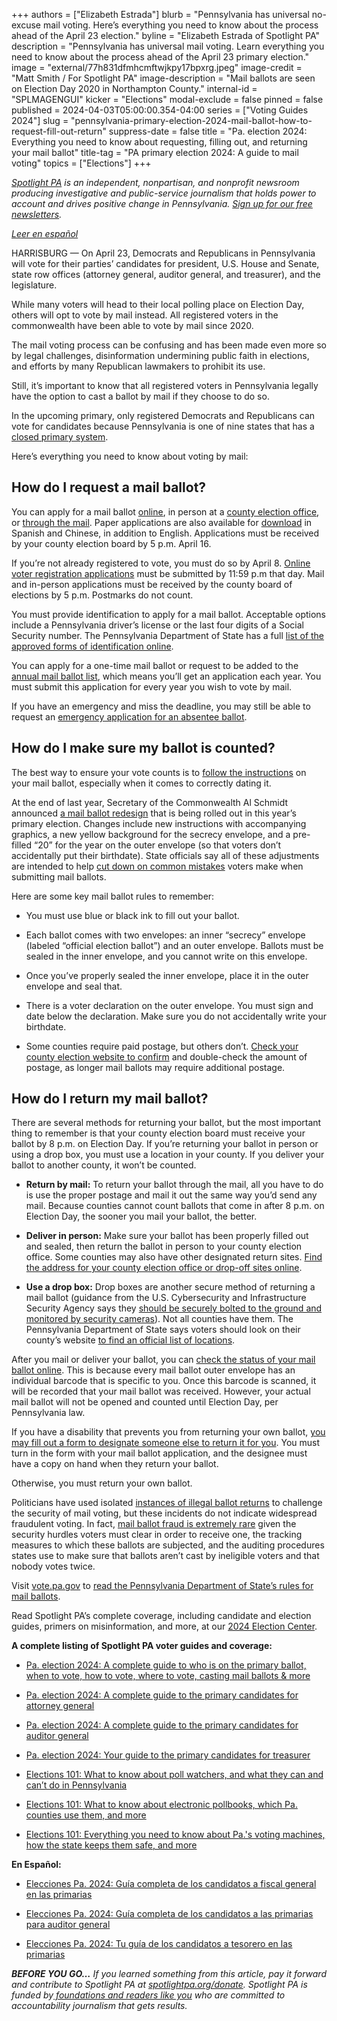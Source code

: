 +++
authors = ["Elizabeth Estrada"]
blurb = "Pennsylvania has universal no-excuse mail voting. Here’s everything you need to know about the process ahead of the April 23 election."
byline = "Elizabeth Estrada of Spotlight PA"
description = "Pennsylvania has universal mail voting. Learn everything you need to know about the process ahead of the April 23 primary election."
image = "external/77h831dfmhcmftwjkpy17bpxrg.jpeg"
image-credit = "Matt Smith / For Spotlight PA"
image-description = "Mail ballots are seen on Election Day 2020 in Northampton County."
internal-id = "SPLMAGENGUI"
kicker = "Elections"
modal-exclude = false
pinned = false
published = 2024-04-03T05:00:00.354-04:00
series = ["Voting Guides 2024"]
slug = "pennsylvania-primary-election-2024-mail-ballot-how-to-request-fill-out-return"
suppress-date = false
title = "Pa. election 2024: Everything you need to know about requesting, filling out, and returning your mail ballot"
title-tag = "PA primary election 2024: A guide to mail voting"
topics = ["Elections"]
+++

<a href="https://www.spotlightpa.org/"><em>Spotlight PA</em></a><em> is an independent, nonpartisan, and nonprofit newsroom producing investigative and public-service journalism that holds power to account and drives positive change in Pennsylvania. </em><a href="https://www.spotlightpa.org/newsletters"><em>Sign up for our free newsletters</em></a><em>.</em>

<a href="https://www.spotlightpa.org/news/2024/04/pensilvania-primarias-elecciones-2024-votar-correo-como-llenar/"><em>Leer en español</em></a><em></em>

HARRISBURG — On April 23, Democrats and Republicans in Pennsylvania will vote for their parties’ candidates for president, U.S. House and Senate, state row offices (attorney general, auditor general, and treasurer), and the legislature.

While many voters will head to their local polling place on Election Day, others will opt to vote by mail instead. All registered voters in the commonwealth have been able to vote by mail since 2020.

The mail voting process can be confusing and has been made even more so by legal challenges, disinformation undermining public faith in elections, and efforts by many Republican lawmakers to prohibit its use.

<script src="https://www.spotlightpa.org/embed.js" async></script><div data-spl-embed-version="1" data-spl-src="https://www.spotlightpa.org/embeds/newsletter/"></div>

Still, it’s important to know that all registered voters in Pennsylvania legally have the option to cast a ballot by mail if they choose to do so.

In the upcoming primary, only registered Democrats and Republicans can vote for candidates because Pennsylvania is one of nine states that has a <a href="https://www.spotlightpa.org/news/2023/04/pa-primary-election-2023-indepedents-third-party/">closed primary system</a>.

Here’s everything you need to know about voting by mail:

## How do I request a mail ballot?

You can apply for a mail ballot <a href="https://www.pavoterservices.pa.gov/OnlineAbsenteeApplication/#/OnlineAbsenteeBegin">online</a>, in person at a <a href="https://www.vote.pa.gov/Resources/Pages/Contact-Your-Election-Officials.aspx">county election office</a>, or <a href="https://www.vote.pa.gov/Voting-in-PA/pages/mail-and-absentee-ballot.aspx">through the mail</a>. Paper applications are also available for <a href="https://www.pavoterservices.pa.gov/OnlineAbsenteeApplication/#/OnlineAbsenteeBegin">download</a> in Spanish and Chinese, in addition to English. Applications must be received by your county election board by 5 p.m. April 16.

If you’re not already registered to vote, you must do so by April 8. <a href="https://www.pavoterservices.pa.gov/pages/VoterRegistrationApplication.aspx">Online voter registration applications</a> must be submitted by 11:59 p.m that day. Mail and in-person applications must be received by the county board of elections by 5 p.m. Postmarks do not count.

You must provide identification to apply for a mail ballot. Acceptable options include a Pennsylvania driver’s license or the last four digits of a Social Security number. The Pennsylvania Department of State has a full <a href="https://www.vote.pa.gov/Voting-in-PA/Pages/Mail-and-Absentee-Ballot.aspx">list of the approved forms of identification online</a>.

You can apply for a one-time mail ballot or request to be added to the <a href="https://www.vote.pa.gov/Voting-in-PA/Pages/Annual-Mail-in-Voter-List.aspx">annual mail ballot list</a>, which means you’ll get an application each year. You must submit this application for every year you wish to vote by mail.

If you have an emergency and miss the deadline, you may still be able to request an <a href="https://www.vote.pa.gov/Voting-in-PA/Pages/Mail-and-Absentee-Ballot.aspx">emergency application for an absentee ballot</a>.

## How do I make sure my ballot is counted?

The best way to ensure your vote counts is to <a href="https://www.vote.pa.gov/Voting-in-PA/Pages/Mail-and-Absentee-Ballot.aspx">follow the instructions</a> on your mail ballot, especially when it comes to correctly dating it.

At the end of last year, Secretary of the Commonwealth Al Schmidt announced <a href="https://penncapital-star.com/voting/pennsylvania-redesigns-its-mail-in-ballots-for-the-2024-election/">a mail ballot redesign</a> that is being rolled out in this year’s primary election. Changes include new instructions with accompanying graphics, a new yellow background for the secrecy envelope, and a pre-filled “20” for the year on the outer envelope (so that voters don’t accidentally put their birthdate). State officials say all of these adjustments are intended to help <a href="https://www.timesonline.com/story/news/politics/elections/2024/03/28/redesigned-mail-ballot-materials-could-reduce-voter-confusion-pennsylvania-beaver-lawrence-allegheny/73108824007/">cut down on common mistakes</a> voters make when submitting mail ballots.

Here are some key mail ballot rules to remember:

- You must use blue or black ink to fill out your ballot.

- Each ballot comes with two envelopes: an inner “secrecy” envelope (labeled “official election ballot”) and an outer envelope. Ballots must be sealed in the inner envelope, and you cannot write on this envelope.

- Once you’ve properly sealed the inner envelope, place it in the outer envelope and seal that.

- There is a voter declaration on the outer envelope. You must sign and date below the declaration. Make sure you do not accidentally write your birthdate.

- Some counties require paid postage, but others don’t. <a href="https://www.vote.pa.gov/Resources/Pages/Contact-Your-Election-Officials.aspx">Check your county election website to confirm</a> and double-check the amount of postage, as longer mail ballots may require additional postage.

## How do I return my mail ballot?

There are several methods for returning your ballot, but the most important thing to remember is that your county election board must receive your ballot by 8 p.m. on Election Day. If you’re returning your ballot in person or using a drop box, you must use a location in your county. If you deliver your ballot to another county, it won’t be counted.

- <strong>Return by mail:</strong> To return your ballot through the mail, all you have to do is use the proper postage and mail it out the same way you’d send any mail. Because counties cannot count ballots that come in after 8 p.m. on Election Day, the sooner you mail your ballot, the better.

- <strong>Deliver in person:</strong> Make sure your ballot has been properly filled out and sealed, then return the ballot in person to your county election office. Some counties may also have other designated return sites. <a href="http://vote.pa.gov/Voting-in-PA/Pages/Return-Ballot.aspx">Find the address for your county election office or drop-off sites online</a>.

- <strong>Use a drop box:</strong> Drop boxes are another secure method of returning a mail ballot (guidance from the U.S. Cybersecurity and Infrastructure Security Agency says they <a href="https://www.eac.gov/sites/default/files/electionofficials/vbm/Ballot_Drop_Box.pdf">should be securely bolted to the ground and monitored by security cameras</a>). Not all counties have them. The Pennsylvania Department of State says voters should look on their county’s website <a href="https://www.vote.pa.gov/Resources/Pages/Contact-Your-Election-Officials.aspx">to find an official list of locations</a>.

<script src="https://www.spotlightpa.org/embed.js" async></script><div data-spl-embed-version="1" data-spl-src="https://www.spotlightpa.org/embeds/donate/"></div>

After you mail or deliver your ballot, you can <a href="https://www.pavoterservices.pa.gov/pages/ballottracking.aspx">check the status of your mail ballot online</a>. This is because every mail ballot outer envelope has an individual barcode that is specific to you. Once this barcode is scanned, it will be recorded that your mail ballot was received. However, your actual mail ballot will not be opened and counted until Election Day, per Pennsylvania law.

If you have a disability that prevents you from returning your own ballot, <a href="https://www.vote.pa.gov/Voting-in-PA/Pages/Accessible-Voting.aspx">you may fill out a form to designate someone else to return it for you</a>. You must turn in the form with your mail ballot application, and the designee must have a copy on hand when they return your ballot.

Otherwise, you must return your own ballot.

Politicians have used isolated <a href="https://www.mcall.com/news/pennsylvania/mc-nws-pa-lehigh-ballot-drop-box-investigation-20220404-wk4ug6j25fgtffuhiwrxnai2ne-story.html">instances of illegal ballot returns</a> to challenge the security of mail voting, but these incidents do not indicate widespread fraudulent voting. In fact, <a href="https://www.cisa.gov/rumorcontrol">mail ballot fraud is extremely rare</a> given the security hurdles voters must clear in order to receive one, the tracking measures to which these ballots are subjected, and the auditing procedures states use to make sure that ballots aren’t cast by ineligible voters and that nobody votes twice.

Visit <a href="https://www.vote.pa.gov/">vote.pa.gov</a> to <a href="https://www.vote.pa.gov/Voting-in-PA/Pages/Mail-and-Absentee-Ballot.aspx">read the Pennsylvania Department of State’s rules for mail ballots</a>.

Read Spotlight PA’s complete coverage, including candidate and election guides, primers on misinformation, and more, at our <a href="https://www.spotlightpa.org/elections">2024 Election Center</a>.

<strong>A complete listing of Spotlight PA voter guides and coverage:</strong>

- <a href="https://www.spotlightpa.org/news/2024/04/pennsylvania-primary-election-day-2024-voter-information-registration/">Pa. election 2024: A complete guide to who is on the primary ballot, when to vote, how to vote, where to vote, casting mail ballots &amp; more</a>

- <a href="https://www.spotlightpa.org/news/2024/03/pennsylvania-election-2024-attorney-general-primary-candidates/">Pa. election 2024: A complete guide to the primary candidates for attorney general</a>

- <a href="https://www.spotlightpa.org/news/2024/03/pennsylvania-election-2024-auditor-general-candidates-tim-defoor-malcolm-kenyatta-mark-pinsley/">Pa. election 2024: A complete guide to the primary candidates for auditor general</a>

- <a href="https://www.spotlightpa.org/news/2024/03/pennsylvania-election-2024-treasurer-primary-candidates-stacy-garrity-ryan-bizzarro-erin-mcclelland/">Pa. election 2024: Your guide to the primary candidates for treasurer</a>

- <a href="https://www.spotlightpa.org/news/2024/03/pennsylvania-poll-watcher-election-2024-donald-trump-explainer/">Elections 101: What to know about poll watchers, and what they can and can’t do in Pennsylvania</a>

- <a href="https://www.spotlightpa.org/news/2024/03/pennsylvania-electronic-pollbook-voter-registration-election-2024-explainer/">Elections 101: What to know about electronic pollbooks, which Pa. counties use them, and more</a>

- <a href="https://www.spotlightpa.org/news/2024/02/pennsylvania-voting-machines-elections-101-prebunking/">Elections 101: Everything you need to know about Pa.&#39;s voting machines, how the state keeps them safe, and more</a>

<strong>En Español:</strong>

- <a href="https://www.spotlightpa.org/news/2024/03/elecciones-pensilvania-2024-fiscal-general-candidatos-primarias/">Elecciones Pa. 2024: Guía completa de los candidatos a fiscal general en las primarias</a>

- <a href="https://www.spotlightpa.org/news/2024/03/elecciones-pennsylvania-2024-gu-completa-de-los-candidatos-las-primarias-para-auditor-general/">Elecciones Pa. 2024: Guía completa de los candidatos a las primarias para auditor general</a>

- <a href="https://www.spotlightpa.org/news/2024/03/eleccion-pensilvania-2024-primarias-tesorero-candidatos-stacy-garrity-ryan-bizzarro-erin-mcclelland/">Elecciones Pa. 2024: Tu guía de los candidatos a tesorero en las primarias</a>

<strong><em>BEFORE YOU GO…</em></strong><em> If you learned something from this article, pay it forward and contribute to Spotlight PA at </em><a href="https://www.spotlightpa.org/donate"><em>spotlightpa.org/donate</em></a><em>. Spotlight PA is funded by</em><a href="https://www.spotlightpa.org/support"><em> foundations and readers like you</em></a><em> who are committed to accountability journalism that gets results.</em>

